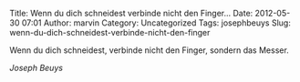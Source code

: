Title: Wenn du dich schneidest verbinde nicht den Finger...
Date: 2012-05-30 07:01
Author: marvin
Category: Uncategorized
Tags: josephbeuys
Slug: wenn-du-dich-schneidest-verbinde-nicht-den-finger

Wenn du dich schneidest, verbinde nicht den Finger, sondern das Messer.

<cite>Joseph Beuys</cite>

